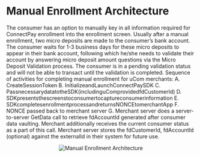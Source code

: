 # Manual Enrollment Architecture
The consumer has an option to manually key in all information required for ConnectPay enrollment into the enrollment screen.
Usually after a manual enrollment, two micro deposits are made to the consumer’s bank account. The consumer waits for 1-3 business days for these micro deposits to appear in their bank account, following which he/she needs to validate their account by answering micro deposit amount questions via the Micro Deposit Validation process.
The consumer is in a pending validation status and will not be able to transact until the validation is completed.
Sequence of activities for completing manual enrollment for uCom merchants:
A. CreateSessionToken 
B. InitializeandLaunchConnectPaySDK
C. PassnecessarydatatotheSDK(includinguComprovidedfdCustomerId)
D. SDKpresentsthescreenstoconsumertocaptureconsumerinformation
E. SDKcompletesenrollmentprocessandreturnsNONCEtomerchantApp
F. NONCE passed back to merchant server
G. Merchant server does a server-to-server GetData call to retrieve fdAccountId generated after consumer data vaulting. Merchant additionally receives the current consumer status as a part of this call.
Merchant server stores the fdCustomerId, fdAccountId (optional) against the externalId in their system for future use.

<center><img src="https://raw.githubusercontent.com/Fiserv/connect-pay/develop/assets/images/Manual Enrollment Arch.png" alt="Manual Enrollment Architecture" class="center"></center>
